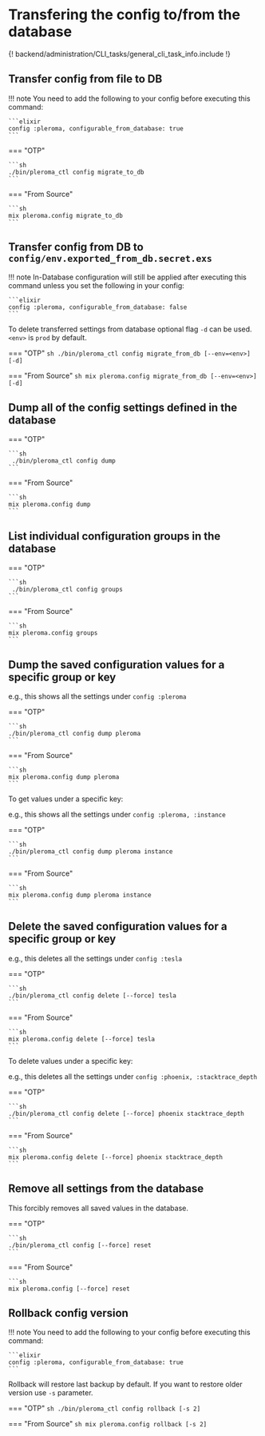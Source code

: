 # Transfering the config to/from the database

{! backend/administration/CLI_tasks/general_cli_task_info.include !}

## Transfer config from file to DB

!!! note
    You need to add the following to your config before executing this command:

    ```elixir
    config :pleroma, configurable_from_database: true
    ```

=== "OTP"

    ```sh
    ./bin/pleroma_ctl config migrate_to_db
    ```

=== "From Source"

    ```sh
    mix pleroma.config migrate_to_db
    ```

## Transfer config from DB to `config/env.exported_from_db.secret.exs`

!!! note
    In-Database configuration will still be applied after executing this command unless you set the following in your config:

    ```elixir
    config :pleroma, configurable_from_database: false
    ```

To delete transferred settings from database optional flag `-d` can be used. `<env>` is `prod` by default.

=== "OTP"
    ```sh
     ./bin/pleroma_ctl config migrate_from_db [--env=<env>] [-d]
    ```

=== "From Source"
    ```sh
    mix pleroma.config migrate_from_db [--env=<env>] [-d]
    ```

## Dump all of the config settings defined in the database

=== "OTP"

    ```sh
     ./bin/pleroma_ctl config dump
    ```

=== "From Source"

    ```sh
    mix pleroma.config dump
    ```

## List individual configuration groups in the database

=== "OTP"

    ```sh
     ./bin/pleroma_ctl config groups
    ```

=== "From Source"

    ```sh
    mix pleroma.config groups
    ```

## Dump the saved configuration values for a specific group or key

e.g., this shows all the settings under `config :pleroma`

=== "OTP"

    ```sh
    ./bin/pleroma_ctl config dump pleroma
    ```

=== "From Source"

    ```sh
    mix pleroma.config dump pleroma
    ```

To get values under a specific key:

e.g., this shows all the settings under `config :pleroma, :instance`

=== "OTP"

    ```sh
    ./bin/pleroma_ctl config dump pleroma instance
    ```

=== "From Source"

    ```sh
    mix pleroma.config dump pleroma instance
    ```

## Delete the saved configuration values for a specific group or key

e.g., this deletes all the settings under `config :tesla`

=== "OTP"

    ```sh
    ./bin/pleroma_ctl config delete [--force] tesla
    ```

=== "From Source"

    ```sh
    mix pleroma.config delete [--force] tesla
    ```

To delete values under a specific key:

e.g., this deletes all the settings under `config :phoenix, :stacktrace_depth`

=== "OTP"

    ```sh
    ./bin/pleroma_ctl config delete [--force] phoenix stacktrace_depth
    ```

=== "From Source"

    ```sh
    mix pleroma.config delete [--force] phoenix stacktrace_depth
    ```

## Remove all settings from the database

This forcibly removes all saved values in the database.

=== "OTP"

    ```sh
    ./bin/pleroma_ctl config [--force] reset
    ```

=== "From Source"

    ```sh
    mix pleroma.config [--force] reset

## Rollback config version

!!! note
    You need to add the following to your config before executing this command:

    ```elixir
    config :pleroma, configurable_from_database: true
    ```

Rollback will restore last backup by default. If you want to restore older version use `-s` parameter.

=== "OTP"
    ```sh
     ./bin/pleroma_ctl config rollback [-s 2]
    ```

=== "From Source"
    ```sh
    mix pleroma.config rollback [-s 2]
    ```
